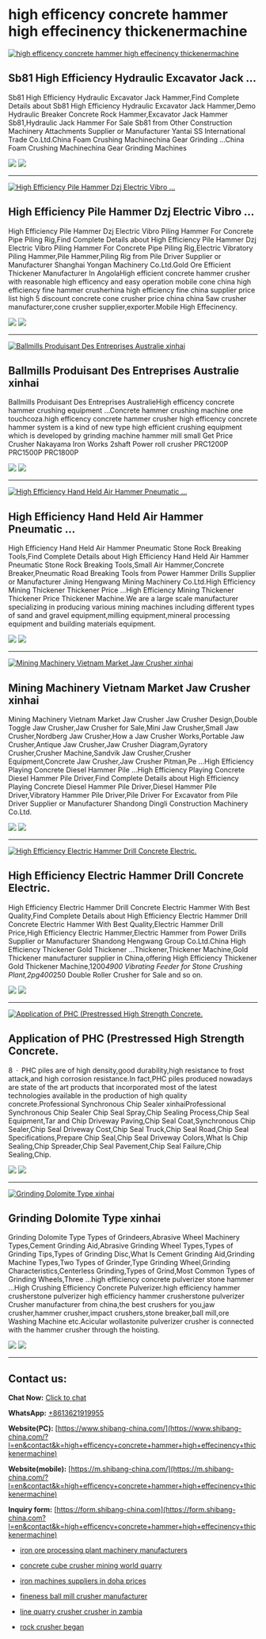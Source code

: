 # high efficency concrete hammer high effecinency thickenermachine

<a href="https://swt.shibang-china.com/?l=en&img&k=high+efficency+concrete+hammer+high+effecinency+thickenermachine" target="_blank">![high efficency concrete hammer high effecinency thickenermachine](http://static.shibang-china.com/all-800x300/1514.jpg)</a>

## Sb81 High Efficiency Hydraulic Excavator Jack …
Sb81 High Efficiency Hydraulic Excavator Jack Hammer,Find Complete Details about Sb81 High Efficiency Hydraulic Excavator Jack Hammer,Demo Hydraulic Breaker Concrete Rock Hammer,Excavator Jack Hammer Sb81,Hydraulic Jack Hammer For Sale Sb81 from Other Construction Machinery Attachments Supplier or Manufacturer Yantai SS International Trade Co.Ltd.China Foam Crushing Machinechina Gear Grinding …China Foam Crushing Machinechina Gear Grinding Machines


<a href="https://whatsapp.shibangsoft.com/WhatsApp.php" target="_blank" title="WhatsApp">![](http://static.shibang-china.com/icon/whatsapp.png)</a> <a href="https://swt.shibang-china.com/?l=en&icon&k=high+efficency+concrete+hammer+high+effecinency+thickenermachine" target="_blank">![](http://static.shibang-china.com/icon/chat-en.png)</a>

---

<a href="https://swt.shibang-china.com/?l=en&img&k=high+efficency+concrete+hammer+high+effecinency+thickenermachine" target="_blank">![High Efficiency Pile Hammer Dzj Electric Vibro …](http://static.shibang-china.com/all-800x300/457.jpg)</a>

## High Efficiency Pile Hammer Dzj Electric Vibro …
High Efficiency Pile Hammer Dzj Electric Vibro Piling Hammer For Concrete Pipe Piling Rig,Find Complete Details about High Efficiency Pile Hammer Dzj Electric Vibro Piling Hammer For Concrete Pipe Piling Rig,Electric Vibratory Piling Hammer,Pile Hammer,Piling Rig from Pile Driver Supplier or Manufacturer Shanghai Yongan Machinery Co.Ltd.Gold Ore Efficient Thickener Manufacturer In AngolaHigh efficient concrete hammer crusher with reasonable high efficency and easy operation mobile cone china high efficiency fine hammer crusherhina high efficiency fine china supplier price list high 5 discount concrete cone crusher price china china 5aw crusher manufacturer,cone crusher supplier,exporter.Mobile High Effecinency.


<a href="https://whatsapp.shibangsoft.com/WhatsApp.php" target="_blank" title="WhatsApp">![](http://static.shibang-china.com/icon/whatsapp.png)</a> <a href="https://swt.shibang-china.com/?l=en&icon&k=high+efficency+concrete+hammer+high+effecinency+thickenermachine" target="_blank">![](http://static.shibang-china.com/icon/chat-en.png)</a>

---

<a href="https://swt.shibang-china.com/?l=en&img&k=high+efficency+concrete+hammer+high+effecinency+thickenermachine" target="_blank">![Ballmills Produisant Des Entreprises Australie xinhai](http://static.shibang-china.com/all-800x300/172.jpg)</a>

## Ballmills Produisant Des Entreprises Australie xinhai
Ballmills Produisant Des Entreprises AustralieHigh efficency concrete hammer crushing equipment …Concrete hammer crushing machine one touchcoza.high efficency concrete hammer crusher high efficency concrete hammer system is a kind of new type high efficient crushing equipment which is developed by grinding machine hammer mill small Get Price Crusher Nakayama Iron Works 2shaft Power roll crusher PRC1200P PRC1500P PRC1800P


<a href="https://whatsapp.shibangsoft.com/WhatsApp.php" target="_blank" title="WhatsApp">![](http://static.shibang-china.com/icon/whatsapp.png)</a> <a href="https://swt.shibang-china.com/?l=en&icon&k=high+efficency+concrete+hammer+high+effecinency+thickenermachine" target="_blank">![](http://static.shibang-china.com/icon/chat-en.png)</a>

---

<a href="https://swt.shibang-china.com/?l=en&img&k=high+efficency+concrete+hammer+high+effecinency+thickenermachine" target="_blank">![High Efficiency Hand Held Air Hammer Pneumatic …](http://static.shibang-china.com/all-800x300/1214.jpg)</a>

## High Efficiency Hand Held Air Hammer Pneumatic …
High Efficiency Hand Held Air Hammer Pneumatic Stone Rock Breaking Tools,Find Complete Details about High Efficiency Hand Held Air Hammer Pneumatic Stone Rock Breaking Tools,Small Air Hammer,Concrete Breaker,Pneumatic Road Breaking Tools from Power Hammer Drills Supplier or Manufacturer Jining Hengwang Mining Machinery Co.Ltd.High Efficiency Mining Thickener Thickener Price …High Efficiency Mining Thickener Thickener Price Thickener Machine.We are a large scale manufacturer specializing in producing various mining machines including different types of sand and gravel equipment,milling equipment,mineral processing equipment and building materials equipment.


<a href="https://whatsapp.shibangsoft.com/WhatsApp.php" target="_blank" title="WhatsApp">![](http://static.shibang-china.com/icon/whatsapp.png)</a> <a href="https://swt.shibang-china.com/?l=en&icon&k=high+efficency+concrete+hammer+high+effecinency+thickenermachine" target="_blank">![](http://static.shibang-china.com/icon/chat-en.png)</a>

---

<a href="https://swt.shibang-china.com/?l=en&img&k=high+efficency+concrete+hammer+high+effecinency+thickenermachine" target="_blank">![Mining Machinery Vietnam Market Jaw Crusher xinhai](http://static.shibang-china.com/all-800x300/634.jpg)</a>

## Mining Machinery Vietnam Market Jaw Crusher xinhai
Mining Machinery Vietnam Market Jaw Crusher Jaw Crusher Design,Double Toggle Jaw Crusher,Jaw Crusher for Sale,Mini Jaw Crusher,Small Jaw Crusher,Nordberg Jaw Crusher,How a Jaw Crusher Works,Portable Jaw Crusher,Antique Jaw Crusher,Jaw Crusher Diagram,Gyratory Crusher,Crusher Machine,Sandvik Jaw Crusher,Crusher Equipment,Concrete Jaw Crusher,Jaw Crusher Pitman,Pe …High Efficiency Playing Concrete Diesel Hammer Pile …High Efficiency Playing Concrete Diesel Hammer Pile Driver,Find Complete Details about High Efficiency Playing Concrete Diesel Hammer Pile Driver,Diesel Hammer Pile Driver,Vibratory Hammer Pile Driver,Pile Driver For Excavator from Pile Driver Supplier or Manufacturer Shandong Dingli Construction Machinery Co.Ltd.


<a href="https://whatsapp.shibangsoft.com/WhatsApp.php" target="_blank" title="WhatsApp">![](http://static.shibang-china.com/icon/whatsapp.png)</a> <a href="https://swt.shibang-china.com/?l=en&icon&k=high+efficency+concrete+hammer+high+effecinency+thickenermachine" target="_blank">![](http://static.shibang-china.com/icon/chat-en.png)</a>

---

<a href="https://swt.shibang-china.com/?l=en&img&k=high+efficency+concrete+hammer+high+effecinency+thickenermachine" target="_blank">![High Efficiency Electric Hammer Drill Concrete Electric.](http://static.shibang-china.com/all-800x300/265.jpg)</a>

## High Efficiency Electric Hammer Drill Concrete Electric.
High Efficiency Electric Hammer Drill Concrete Electric Hammer With Best Quality,Find Complete Details about High Efficiency Electric Hammer Drill Concrete Electric Hammer With Best Quality,Electric Hammer Drill Price,High Efficiency Electric Hammer,Electric Hammer from Power Drills Supplier or Manufacturer Shandong Hengwang Group Co.Ltd.China High Efficiency Thickener Gold Thickener …Thickener,Thickener Machine,Gold Thickener manufacturer supplier in China,offering High Efficiency Thickener Gold Thickener Machine,1200*4900 Vibrating Feeder for Stone Crushing Plant,2pg400*250 Double Roller Crusher for Sale and so on.


<a href="https://whatsapp.shibangsoft.com/WhatsApp.php" target="_blank" title="WhatsApp">![](http://static.shibang-china.com/icon/whatsapp.png)</a> <a href="https://swt.shibang-china.com/?l=en&icon&k=high+efficency+concrete+hammer+high+effecinency+thickenermachine" target="_blank">![](http://static.shibang-china.com/icon/chat-en.png)</a>

---

<a href="https://swt.shibang-china.com/?l=en&img&k=high+efficency+concrete+hammer+high+effecinency+thickenermachine" target="_blank">![Application of PHC (Prestressed High Strength Concrete.](http://static.shibang-china.com/all-800x300/6.jpg)</a>

## Application of PHC (Prestressed High Strength Concrete.
8&ensp;&#0183;&ensp;PHC piles are of high density,good durability,high resistance to frost attack,and high corrosion resistance.In fact,PHC piles produced nowadays are state of the art products that incorporated most of the latest technologies available in the production of high quality concrete.Professional Synchronous Chip Sealer xinhaiProfessional Synchronous Chip Sealer Chip Seal Spray,Chip Sealing Process,Chip Seal Equipment,Tar and Chip Driveway Paving,Chip Seal Coat,Synchronous Chip Sealer,Chip Seal Driveway Cost,Chip Seal Truck,Chip Seal Road,Chip Seal Specifications,Prepare Chip Seal,Chip Seal Driveway Colors,What Is Chip Sealing,Chip Spreader,Chip Seal Pavement,Chip Seal Failure,Chip Sealing,Chip.


<a href="https://whatsapp.shibangsoft.com/WhatsApp.php" target="_blank" title="WhatsApp">![](http://static.shibang-china.com/icon/whatsapp.png)</a> <a href="https://swt.shibang-china.com/?l=en&icon&k=high+efficency+concrete+hammer+high+effecinency+thickenermachine" target="_blank">![](http://static.shibang-china.com/icon/chat-en.png)</a>

---

<a href="https://swt.shibang-china.com/?l=en&img&k=high+efficency+concrete+hammer+high+effecinency+thickenermachine" target="_blank">![Grinding Dolomite Type xinhai](http://static.shibang-china.com/all-800x300/750.jpg)</a>

## Grinding Dolomite Type xinhai
Grinding Dolomite Type Types of Grindeers,Abrasive Wheel Machinery Types,Cement Grinding Aid,Abrasive Grinding Wheel Types,Types of Grinding Tips,Types of Grinding Disc,What Is Cement Grinding Aid,Grinding Machine Types,Two Types of Grinder,Type Grinding Wheel,Grinding Characteristics,Centerless Grinding,Types of Grind,Most Common Types of Grinding Wheels,Three …high efficiency concrete pulverizer stone hammer …High Crushing Efficiency Concrete Pulverizer.high efficiency hammer crusherstone pulverizer high efficiency hammer crusherstone pulverizer Crusher manufacturer from china,the best crushers for you,jaw crusher,hammer crusher,impact crushers,stone breaker,ball mill,ore Washing Machine etc.Acicular wollastonite pulverizer crusher is connected with the hammer crusher through the hoisting.


<a href="https://whatsapp.shibangsoft.com/WhatsApp.php" target="_blank" title="WhatsApp">![](http://static.shibang-china.com/icon/whatsapp.png)</a> <a href="https://swt.shibang-china.com/?l=en&icon&k=high+efficency+concrete+hammer+high+effecinency+thickenermachine" target="_blank">![](http://static.shibang-china.com/icon/chat-en.png)</a>

---
## Contact us:

**Chat Now:** [Click to chat](https://swt.shibang-china.com?l=en&contact&k=high+efficency+concrete+hammer+high+effecinency+thickenermachine)

**WhatsApp:**  [+8613621919955](https://whatsapp.shibangsoft.com/WhatsApp.php)

**Website(PC):** [https://www.shibang-china.com/](https://www.shibang-china.com/?l=en&contact&k=high+efficency+concrete+hammer+high+effecinency+thickenermachine)

**Website(mobile):** [https://m.shibang-china.com/](https://m.shibang-china.com/?l=en&contact&k=high+efficency+concrete+hammer+high+effecinency+thickenermachine)

**Inquiry form:** [https://form.shibang-china.com](https://form.shibang-china.com?l=en&contact&k=high+efficency+concrete+hammer+high+effecinency+thickenermachine)

* [iron ore processing plant machinery manufacturers](../139/iron%20ore%20processing%20plant%20machinery%20manufacturers.md)

* [concrete cube crusher mining world quarry](../126/concrete%20cube%20crusher%20mining%20world%20quarry.md)

* [iron machines suppliers in doha prices](../127/iron%20machines%20suppliers%20in%20doha%20prices.md)

* [fineness ball mill crusher manufacturer](../135/fineness%20ball%20mill%20crusher%20manufacturer.md)

* [line quarry crusher crusher in zambia](../132/line%20quarry%20crusher%20crusher%20in%20zambia.md)

* [rock crusher began](../134/rock%20crusher%20began.md)